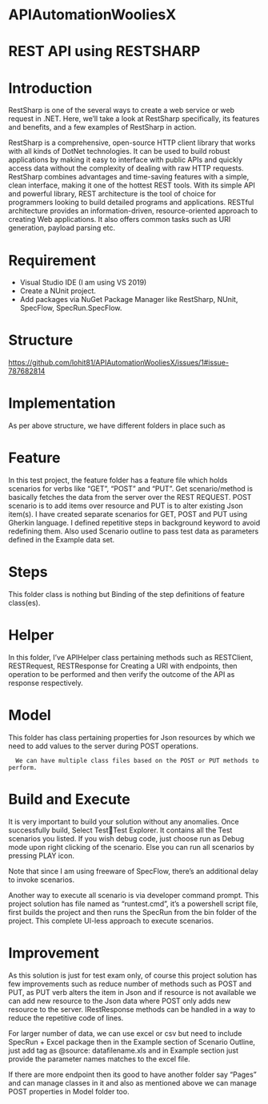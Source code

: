 # APIAutomationWooliesX

# REST API using RESTSHARP

# Introduction
RestSharp is one of the several ways to create a web service or web request in .NET. Here, we’ll take a look at RestSharp specifically, its features and benefits, and a few examples of RestSharp in action.

RestSharp is a comprehensive, open-source HTTP client library that works with all kinds of DotNet technologies.  It can be used to build robust applications by making it easy to interface with public APIs and quickly access data without the complexity of dealing with raw HTTP requests. RestSharp combines advantages and time-saving features with a simple, clean interface, making it one of the hottest REST tools.
With its simple API and powerful library, REST architecture is the tool of choice for programmers looking to build detailed programs and applications. RESTful architecture provides an information-driven, resource-oriented approach to creating Web applications. It also offers common tasks such as URI generation, payload parsing etc.

# Requirement 
-	Visual Studio IDE (I am using VS 2019)
-	Create a NUnit project.
-	Add packages via NuGet Package Manager like RestSharp, NUnit, SpecFlow, SpecRun.SpecFlow.

# Structure
 
 https://github.com/lohit81/APIAutomationWooliesX/issues/1#issue-787682814
 
# Implementation
As per above structure, we have different folders in place such as 

# Feature
In this test project, the feature folder has a feature file which holds scenarios for verbs like “GET”, “POST” and “PUT”. Get scenario/method is basically fetches the data from the server over the REST REQUEST. POST scenario is to add items over resource and PUT is to alter existing Json item(s).
I have created separate scenarios for GET, POST and PUT using Gherkin language. I defined repetitive steps in background keyword to avoid redefining them. Also used Scenario outline to pass test data as parameters defined in the Example data set.

# Steps
This folder class is nothing but Binding of the step definitions of feature class(es).

# Helper
In this folder, I’ve APIHelper class pertaining methods such as RESTClient, RESTRequest, RESTResponse for Creating a URI with endpoints, then operation to be performed and then verify the outcome of the API as response respectively.

# Model
This folder has class pertaining properties for Json resources by which we need to add values to the server during POST operations. 

      We can have multiple class files based on the POST or PUT methods to perform.

# Build and Execute

It is very important to build your solution without any anomalies. Once successfully build, Select TestTest Explorer. It contains all the Test scenarios you listed. If you wish debug code, just choose run as Debug mode upon right clicking of the scenario. Else you can run all scenarios by pressing PLAY icon.

Note that since I am using freeware of SpecFlow, there’s an additional delay to invoke scenarios.

Another way to execute all scenario is via developer command prompt. This project solution has file named as “runtest.cmd”, it’s a powershell script file, first builds the project and then runs the SpecRun from the bin folder of the project. This complete UI-less approach to execute scenarios.

# Improvement
As this solution is just for test exam only, of course this project solution has few improvements such as reduce number of methods such as POST and PUT, as PUT verb alters the item in Json and if resource is not available we can add new resource to the Json data where POST only adds new resource to the server. 
IRestResponse methods can be handled in a way to reduce the repetitive code of lines.

For larger number of data, we can use excel or csv but need to include SpecRun + Excel package then in the Example section of Scenario Outline, just add tag as @source: datafilename.xls and in Example section just provide the parameter names matches to the excel file.

If there are more endpoint then its good to have another folder say “Pages” and can manage classes in it and also as mentioned above we can manage POST properties in Model folder too. 

